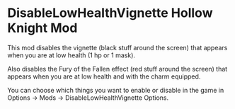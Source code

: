 # DisableLowHealthVignette Hollow Knight Mod

This mod disables the vignette (black stuff around the screen) that appears when you are at low health (1 hp or 1 mask).

Also disables the Fury of the Fallen effect (red stuff around the screen) that appears when you are at low health and with the charm equipped.

You can choose which things you want to enable or disable in the game in Options -> Mods -> DisableLowHealthVignette Options.